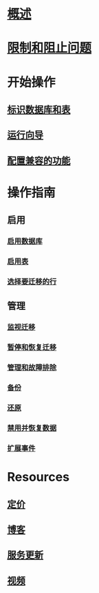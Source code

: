 # [概述](stretch-database.md)  
# [限制和阻止问题](limitations-for-stretch-database.md)
# 开始操作
## [标识数据库和表](stretch-database-databases-and-tables-stretch-database-advisor.md)  
## [运行向导](get-started-by-running-the-enable-database-for-stretch-wizard.md)
## [配置兼容的功能](configure-compatible-sql-server-features-with-stretch-database.md)  
# 操作指南
## 启用
### [启用数据库](enable-stretch-database-for-a-database.md)  
### [启用表](enable-stretch-database-for-a-table.md)  
### [选择要迁移的行](select-rows-to-migrate-by-using-a-filter-function-stretch-database.md)  
## 管理
### [监视迁移](monitor-and-troubleshoot-data-migration-stretch-database.md)
### [暂停和恢复迁移](pause-and-resume-data-migration-stretch-database.md)  
### [管理和故障排除](manage-and-troubleshoot-stretch-database.md)  
### [备份](backup-stretch-enabled-databases-stretch-database.md)  
### [还原](restore-stretch-enabled-databases-stretch-database.md)  
### [禁用并恢复数据](disable-stretch-database-and-bring-back-remote-data.md)
### [扩展事件](extended-events-for-stretch-database.md)  
# Resources
## [定价](https://azure.microsoft.com/pricing/details/sql-server-stretch-database/)
## [博客](https://blogs.technet.microsoft.com/dataplatforminsider/tag/stretch-database/)
## [服务更新](https://azure.microsoft.com/updates/?product=sql-server-stretch-database)
## [视频](https://azure.microsoft.com/documentation/videos/index/?services=sql-server-stretch-database)
